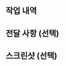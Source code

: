 ## 작업 내역

<!--- 변경 사항 및 관련 이슈에 대해 간단하게 작성해주세요. -->

## 전달 사항 (선택)

<!--- 공유 사항이나 논의가 필요한 부분이 있다면 적어주세요. -->

## 스크린샷 (선택)
